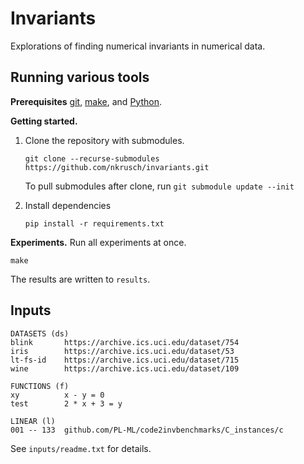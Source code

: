 # Invariants

Explorations of finding numerical invariants in numerical data.

## Running various tools

**Prerequisites**
[git](https://git-scm.com/downloads), 
[make](https://www.gnu.org/software/make/), and 
[Python](https://www.python.org/downloads/).

**Getting started.**

1. Clone the repository with submodules.

       git clone --recurse-submodules https://github.com/nkrusch/invariants.git

   To pull submodules after clone, run `git submodule update --init`

2. Install dependencies

       pip install -r requirements.txt

**Experiments.** Run all experiments at once.

    make

The results are written to `results`.


## Inputs
 
    DATASETS (ds)                                                              
    blink       https://archive.ics.uci.edu/dataset/754
    iris        https://archive.ics.uci.edu/dataset/53
    lt-fs-id    https://archive.ics.uci.edu/dataset/715
    wine        https://archive.ics.uci.edu/dataset/109
    
    FUNCTIONS (f)   
    xy          x - y = 0   
    test        2 * x + 3 = y

    LINEAR (l)
    001 -- 133  github.com/PL-ML/code2invbenchmarks/C_instances/c

See `inputs/readme.txt` for details.
      
